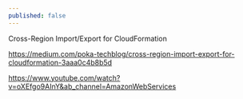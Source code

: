 ```yaml
---
published: false
---
```

Cross-Region Import/Export for CloudFormation

https://medium.com/poka-techblog/cross-region-import-export-for-cloudformation-3aaa0c4b8b5d

https://www.youtube.com/watch?v=oXEfgo9AInY&ab_channel=AmazonWebServices

